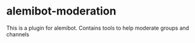 # alemibot-moderation
This is a plugin for alemibot. Contains tools to help moderate groups and channels
